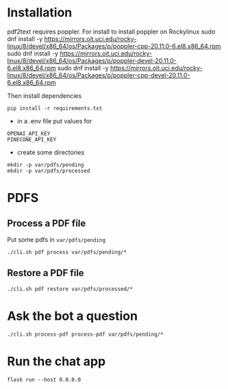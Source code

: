 # Installation

pdf2text requires poppler. For install to install poppler on Rockylinux
sudo dnf install -y https://mirrors.oit.uci.edu/rocky-linux/8/devel/x86_64/os/Packages/p/poppler-cpp-20.11.0-6.el8.x86_64.rpm
sudo dnf install -y https://mirrors.oit.uci.edu/rocky-linux/8/devel/x86_64/os/Packages/p/poppler-devel-20.11.0-6.el8.x86_64.rpm
sudo dnf install -y https://mirrors.oit.uci.edu/rocky-linux/8/devel/x86_64/os/Packages/p/poppler-cpp-devel-20.11.0-6.el8.x86_64.rpm

Then install dependencies

`pip install -r requirements.txt`

- in a .env file put values for
``` 
OPENAI_API_KEY
PINECONE_API_KEY
```

- create some directories
```
mkdir -p var/pdfs/pending
mkdir -p var/pdfs/processed
```

# PDFS

## Process a PDF file

Put some pdfs in `var/pdfs/pending`

`./cli.sh pdf process var/pdfs/pending/*`

## Restore a PDF file

`./cli.sh pdf restore var/pdfs/processed/*`

# Ask the bot a question

`./cli.sh process-pdf process-pdf var/pdfs/pending/*`

# Run the chat app

`flask run --host 0.0.0.0`



